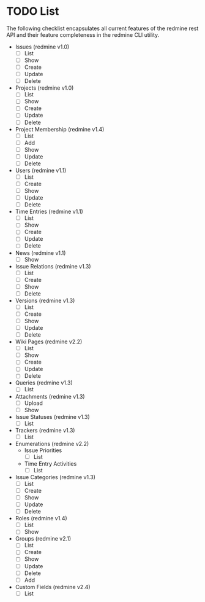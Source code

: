 # TODO List

The following checklist encapsulates all current features of the redmine rest
API and their feature completeness in the redmine CLI utility.

* Issues (redmine v1.0)
    * [ ] List
    * [ ] Show
    * [ ] Create
    * [ ] Update
    * [ ] Delete
* Projects (redmine v1.0)
    * [ ] List
    * [ ] Show
    * [ ] Create
    * [ ] Update
    * [ ] Delete
* Project Membership (redmine v1.4)
    * [ ] List
    * [ ] Add
    * [ ] Show
    * [ ] Update
    * [ ] Delete
* Users (redmine v1.1)
    * [ ] List
    * [ ] Create
    * [ ] Show
    * [ ] Update
    * [ ] Delete
* Time Entries (redmine v1.1)
    * [ ] List
    * [ ] Show
    * [ ] Create
    * [ ] Update
    * [ ] Delete
* News (redmine v1.1)
    * [ ] Show
* Issue Relations (redmine v1.3)
    * [ ] List
    * [ ] Create
    * [ ] Show
    * [ ] Delete
* Versions (redmine v1.3)
    * [ ] List
    * [ ] Create
    * [ ] Show
    * [ ] Update
    * [ ] Delete
* Wiki Pages (redmine v2.2)
    * [ ] List
    * [ ] Show
    * [ ] Create
    * [ ] Update
    * [ ] Delete
* Queries (redmine v1.3)
    * [ ] List
* Attachments (redmine v1.3)
    * [ ] Upload
    * [ ] Show
* Issue Statuses (redmine v1.3)
    * [ ] List
* Trackers (redmine v1.3)
    * [ ] List
* Enumerations (redmine v2.2)
    * Issue Priorities
        * [ ] List
    * Time Entry Activities
        * [ ] List
* Issue Categories (redmine v1.3)
    * [ ] List
    * [ ] Create
    * [ ] Show
    * [ ] Update
    * [ ] Delete
* Roles (redmine v1.4)
    * [ ] List
    * [ ] Show
* Groups (redmine v2.1)
    * [ ] List
    * [ ] Create
    * [ ] Show
    * [ ] Update
    * [ ] Delete
    * [ ] Add
* Custom Fields (redmine v2.4)
    * [ ] List
